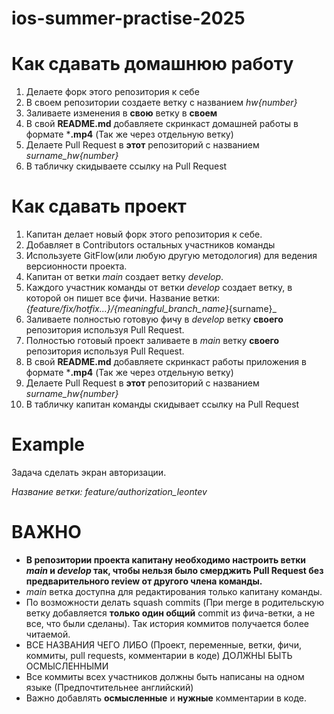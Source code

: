 
# ios-summer-practise-2025

# Как сдавать домашнюю работу
1. Делаете форк этого репозитория к себе
2. В своем репозитории создаете ветку с названием _hw{number}_
3. Заливаете изменения в **свою** ветку в **своем**
4. В свой **README.md** добавляете скринкаст домашней работы в формате ***.mp4** (Так же через отдельную ветку)
5. Делаете Pull Request в **этот** репозиторий с названием _surname_hw{number}_
6. В табличку скидываете ссылку на Pull Request

# Как сдавать проект
1. Капитан делает новый форк этого репозитория к себе.
2. Добавляет в Contributors остальных участников команды
3. Используете GitFlow(или любую другую методология) для ведения версионности проекта.
4. Капитан от ветки _main_ создает ветку _develop_.
5. Каждого участник команды от ветки _develop_ создает ветку, в которой он пишет все фичи. Название ветки: _{feature/fix/hotfix...}/{meaningful_branch_name}_{surname}_
6. Заливаете полностью готовую фичу в _develop_ ветку **своего** репозитория используя Pull Request.
7. Полностью готовый проект заливаете в _main_ ветку **своего** репозитория используя Pull Request.
8. В свой **README.md** добавляете скринкаст работы приложения в формате ***.mp4** (Так же через отдельную ветку)
9. Делаете Pull Request в **этот** репозиторий с названием _surname_hw{number}_
10. В табличку капитан команды скидывает ссылку на Pull Request

# Example
Задача сделать экран авторизации.

_Название ветки: feature/authorization_leontev_

# ВАЖНО
- **В репозитории проекта капитану необходимо настроить ветки _main_ и _develop_ так, чтобы нельзя было смерджить Pull Request без предварительного review от другого члена команды.**
- _main_ ветка доступна для редактирования только капитану команды.
- По возможности делать squash commits (При merge в родительскую ветку добавляется **только один общий** commit из фича-ветки, а не все, что были сделаны). Так история коммитов получается более читаемой.
- ВСЕ НАЗВАНИЯ ЧЕГО ЛИБО (Проект, переменные, ветки, фичи, коммиты, pull requests, комментарии в коде) ДОЛЖНЫ БЫТЬ ОСМЫСЛЕННЫМИ
- Все коммиты всех участников должны быть написаны на одном языке (Предпочтительнее английский)
- Важно добавлять **осмысленные** и **нужные** комментарии в коде.

